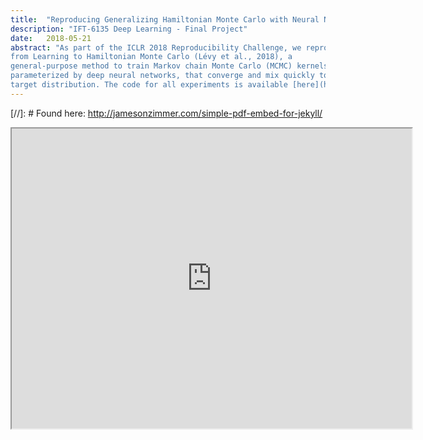 ```yaml
---
title:  "Reproducing Generalizing Hamiltonian Monte Carlo with Neural Networks"
description: "IFT-6135 Deep Learning - Final Project"
date:   2018-05-21
abstract: "As part of the ICLR 2018 Reproducibility Challenge, we reproduce the results
from Learning to Hamiltonian Monte Carlo (Lévy et al., 2018), a
general-purpose method to train Markov chain Monte Carlo (MCMC) kernels,
parameterized by deep neural networks, that converge and mix quickly to their
target distribution. The code for all experiments is available [here](https://github.com/joeylitalien/l2hmc)."
---
```


[//]: # Found here: http://jamesonzimmer.com/simple-pdf-embed-for-jekyll/
<iframe src="https://drive.google.com/file/d/16p5oBQ275LZfQOsRoTlzvyecaIQ_4ZKE/preview" width="640" height="480"></iframe>